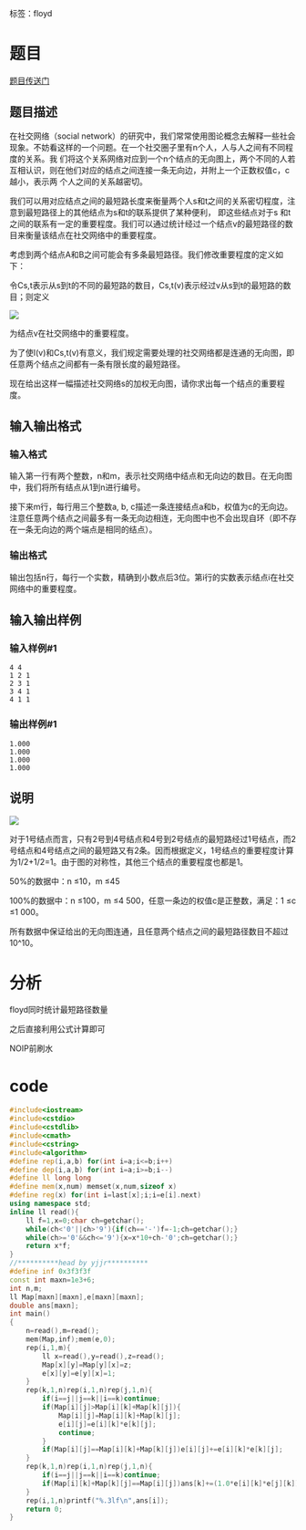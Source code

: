 ﻿---
subtitle: "floyd统计最短路径数量"
tags: 
 - 图论-floyd
grammar_cjkRuby: true
catalog: true
layout:  post
header-img: "img/header/P79.jpg"
preview-img: "/img/preview/P79.jpg"
---
标签：floyd

# 题目

[题目传送门](https://www.luogu.org/problemnew/show/P2047)

## 题目描述

在社交网络（social network）的研究中，我们常常使用图论概念去解释一些社会现象。不妨看这样的一个问题。在一个社交圈子里有n个人，人与人之间有不同程度的关系。我 们将这个关系网络对应到一个n个结点的无向图上，两个不同的人若互相认识，则在他们对应的结点之间连接一条无向边，并附上一个正数权值c，c越小，表示两 个人之间的关系越密切。

我们可以用对应结点之间的最短路长度来衡量两个人s和t之间的关系密切程度，注意到最短路径上的其他结点为s和t的联系提供了某种便利， 即这些结点对于s 和t之间的联系有一定的重要程度。我们可以通过统计经过一个结点v的最短路径的数目来衡量该结点在社交网络中的重要程度。

考虑到两个结点A和B之间可能会有多条最短路径。我们修改重要程度的定义如下：

令Cs,t表示从s到t的不同的最短路的数目，Cs,t(v)表示经过v从s到t的最短路的数目；则定义

 ![](https://cdn.luogu.org/upload/pic/1137.png) 

为结点v在社交网络中的重要程度。

为了使I(v)和Cs,t(v)有意义，我们规定需要处理的社交网络都是连通的无向图，即任意两个结点之间都有一条有限长度的最短路径。

现在给出这样一幅描述社交网络s的加权无向图，请你求出每一个结点的重要程度。


## 输入输出格式
### 输入格式

输入第一行有两个整数，n和m，表示社交网络中结点和无向边的数目。在无向图中，我们将所有结点从1到n进行编号。

接下来m行，每行用三个整数a, b, c描述一条连接结点a和b，权值为c的无向边。注意任意两个结点之间最多有一条无向边相连，无向图中也不会出现自环（即不存在一条无向边的两个端点是相同的结点）。

### 输出格式
输出包括n行，每行一个实数，精确到小数点后3位。第i行的实数表示结点i在社交网络中的重要程度。


## 输入输出样例
### 输入样例#1
```
4 4
1 2 1
2 3 1
3 4 1
4 1 1
```
### 输出样例#1
```
1.000
1.000
1.000
1.000
```
## 说明

 ![](https://cdn.luogu.org/upload/pic/1136.png) 

对于1号结点而言，只有2号到4号结点和4号到2号结点的最短路经过1号结点，而2号结点和4号结点之间的最短路又有2条。因而根据定义，1号结点的重要程度计算为1/2+1/2=1。由于图的对称性，其他三个结点的重要程度也都是1。

50%的数据中：n ≤10，m ≤45

100%的数据中：n ≤100，m ≤4 500，任意一条边的权值c是正整数，满足：1 ≤c ≤1 000。

所有数据中保证给出的无向图连通，且任意两个结点之间的最短路径数目不超过10^10。

# 分析

floyd同时统计最短路径数量

之后直接利用公式计算即可

NOIP前刷水

# code
```cpp
#include<iostream>
#include<cstdio>
#include<cstdlib>
#include<cmath>
#include<cstring>
#include<algorithm>
#define rep(i,a,b) for(int i=a;i<=b;i++)
#define dep(i,a,b) for(int i=a;i>=b;i--)
#define ll long long
#define mem(x,num) memset(x,num,sizeof x)
#define reg(x) for(int i=last[x];i;i=e[i].next)
using namespace std;
inline ll read(){
	ll f=1,x=0;char ch=getchar();
	while(ch<'0'||ch>'9'){if(ch=='-')f=-1;ch=getchar();}
	while(ch>='0'&&ch<='9'){x=x*10+ch-'0';ch=getchar();}
	return x*f;
}
//**********head by yjjr**********
#define inf 0x3f3f3f
const int maxn=1e3+6;
int n,m;
ll Map[maxn][maxn],e[maxn][maxn];
double ans[maxn];
int main()
{
	n=read(),m=read();
	mem(Map,inf);mem(e,0);
	rep(i,1,m){
		ll x=read(),y=read(),z=read();
		Map[x][y]=Map[y][x]=z;
		e[x][y]=e[y][x]=1;
	}
	rep(k,1,n)rep(i,1,n)rep(j,1,n){
		if(i==j||j==k||i==k)continue;
		if(Map[i][j]>Map[i][k]+Map[k][j]){
			Map[i][j]=Map[i][k]+Map[k][j];
			e[i][j]=e[i][k]*e[k][j];
			continue;
		}
		if(Map[i][j]==Map[i][k]+Map[k][j])e[i][j]+=e[i][k]*e[k][j];
	}
	rep(k,1,n)rep(i,1,n)rep(j,1,n){
		if(i==j||j==k||i==k)continue;
		if(Map[i][k]+Map[k][j]==Map[i][j])ans[k]+=(1.0*e[i][k]*e[j][k])/e[i][j];
	}
	rep(i,1,n)printf("%.3lf\n",ans[i]);
	return 0;
}
```
